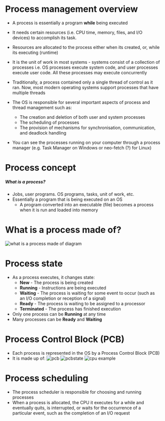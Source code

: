 # Process management overview

- A process is essentially a program **while** being executed
- It needs certain resources (i.e. CPU time, memory, files, and I/O devices) to accomplish its task.
- Resources are allocated to the process either when its created, or, while its executing (runtime)

- It is the unit of work in most systems - systems consist of a collection of processes i.e. OS processes execute system code, and user processes execute user code. All these processes may execute concurrently
- Traditionally, a process contained only a single thread of control as it ran. Now, most modern operating systems support processes that have multiple threads
- The OS is responsible for several important aspects of process and thread management such as:
	- The creation and deletion of both user and system processes
	- The scheduling of processes
	- The provision of mechanisms for synchronisation, communication, and deadlock handling
- You can see the processes running on your computer through a process manager (e.g. Task Manager on Windows or neo-fetch (?) for Linux)


# Process concept

##### What is a process?
- Jobs, user programs. OS programs, tasks, unit of work, etc.
- Essentially a program that is being executed on an OS
	- A program converted into an executable (file) becomes a process when it is run and loaded into memory


# What is a process made of?

![what is a process made of diagram](process-diagram.png)


# Process state

- As a process executes, it changes state:
	- **New** - The process is being created
	- **Running** - Instructions are being executed
	- **Waiting** - The process is waiting for some event to occur (such as an I/O completion or reception of a signal)
	- **Ready** - The process is waiting to be assigned to a processor
	- **Terminated** - The process has finished execution
- Only one process can be **Running** at any time
- Many processes can be **Ready** and **Waiting**


# Process Control Block (PCB)

- Each process is represented in the OS by a Process Control Block (PCB)
- It is made up of:
![pcb](pcb.png)
![pcbstate](pcb-state-diag.png)
![cpu example](cpu-example.png)


# Process scheduling

- The process scheduler is responsible for choosing and running processes
- When a process is allocated, the CPU it executes for a while and eventually quits, is interrupted, or waits for the occurrence of a particular event, such as the completion of an I/O request